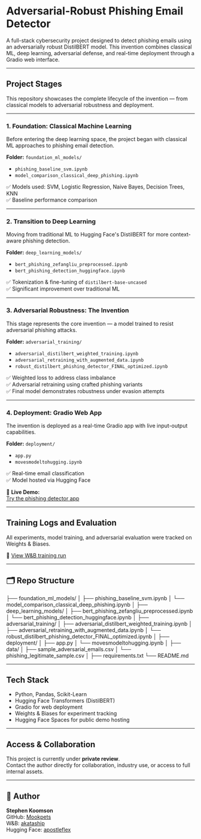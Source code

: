 # Adversarial-Robust Phishing Email Detector

A full-stack cybersecurity project designed to detect phishing emails using an adversarially robust DistilBERT model. This invention combines classical ML, deep learning, adversarial defense, and real-time deployment through a Gradio web interface.

---

##  Project Stages

This repository showcases the complete lifecycle of the invention — from classical models to adversarial robustness and deployment.

---

###  1. Foundation: Classical Machine Learning

Before entering the deep learning space, the project began with classical ML approaches to phishing email detection.

**Folder:** `foundation_ml_models/`  
- `phishing_baseline_svm.ipynb`  
- `model_comparison_classical_deep_phishing.ipynb`

✅ Models used: SVM, Logistic Regression, Naive Bayes, Decision Trees, KNN  
✅ Baseline performance comparison

---

###  2. Transition to Deep Learning

Moving from traditional ML to Hugging Face's DistilBERT for more context-aware phishing detection.

**Folder:** `deep_learning_models/`  
- `bert_phishing_zefangliu_preprocessed.ipynb`  
- `bert_phishing_detection_huggingface.ipynb`

✅ Tokenization & fine-tuning of `distilbert-base-uncased`  
✅ Significant improvement over traditional ML

---

###  3. Adversarial Robustness: The Invention

This stage represents the core invention — a model trained to resist adversarial phishing attacks.

**Folder:** `adversarial_training/`  
- `adversarial_distilbert_weighted_training.ipynb`  
- `adversarial_retraining_with_augmented_data.ipynb`  
- `robust_distilbert_phishing_detector_FINAL_optimized.ipynb`

✅ Weighted loss to address class imbalance  
✅ Adversarial retraining using crafted phishing variants  
✅ Final model demonstrates robustness under evasion attempts

---

###  4. Deployment: Gradio Web App

The invention is deployed as a real-time Gradio app with live input-output capabilities.

**Folder:** `deployment/`  
- `app.py`  
- `movesmodeltohugging.ipynb`

✅ Real-time email classification  
✅ Model hosted via Hugging Face

🔗 **Live Demo:**  
 [Try the phishing detector app](https://huggingface.co/spaces/apostleflex/jah-ak-phishing-detector)

---

##  Training Logs and Evaluation

All experiments, model training, and adversarial evaluation were tracked on Weights & Biases.

🔗 [View W&B training run](https://wandb.ai/akataship-models/adversarial-phishing-defense-weighted/runs/7mvmr5u1/overview)

---

## 🗂 Repo Structure
├── foundation_ml_models/ │ ├── phishing_baseline_svm.ipynb │ └── model_comparison_classical_deep_phishing.ipynb │ ├── deep_learning_models/ │ ├── bert_phishing_zefangliu_preprocessed.ipynb │ └── bert_phishing_detection_huggingface.ipynb │ ├── adversarial_training/ │ ├── adversarial_distilbert_weighted_training.ipynb │ ├── adversarial_retraining_with_augmented_data.ipynb │ └── robust_distilbert_phishing_detector_FINAL_optimized.ipynb │ ├── deployment/ │ ├── app.py │ └── movesmodeltohugging.ipynb │ ├── data/ │ ├── sample_adversarial_emails.csv │ └── phishing_legitimate_sample.csv │ ├── requirements.txt └── README.md

---

##  Tech Stack

- Python, Pandas, Scikit-Learn  
- Hugging Face Transformers (DistilBERT)  
- Gradio for web deployment  
- Weights & Biases for experiment tracking  
- Hugging Face Spaces for public demo hosting

---

##  Access & Collaboration

This project is currently under **private review**.  
 Contact the author directly for collaboration, industry use, or access to full internal assets.

---

## 👤 Author

**Stephen Koomson**  
GitHub: [Mookpets](https://github.com/Mookpets)  
W&B: [akataship](https://wandb.ai/akataship)  
Hugging Face: [apostleflex](https://huggingface.co/apostleflex)
